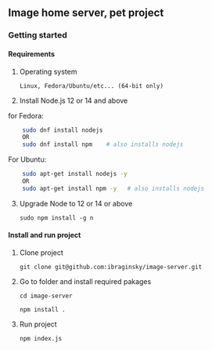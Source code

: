 ## Image home server, pet project

### Getting started
#### Requirements
1. Operating system

   `Linux, Fedora/Ubuntu/etc... (64-bit only)`

2. Install Node.js 12 or 14 and above

for Fedora:
```bash
    sudo dnf install nodejs
    OR
    sudo dnf install npm    # also installs nodejs
```
For Ubuntu:
```bash
    sudo apt-get install nodejs -y
    OR
    sudo apt-get install npm -y   # also installs nodejs
```

3. Upgrade Node to 12 or 14 or above

   `sudo npm install -g n`

#### Install and run project
1. Clone project

   `git clone git@github.com:ibraginsky/image-server.git`

2. Go to folder and install required pakages

   `cd image-server`

   `npm install .`

3. Run project 
   
   `npm index.js`


